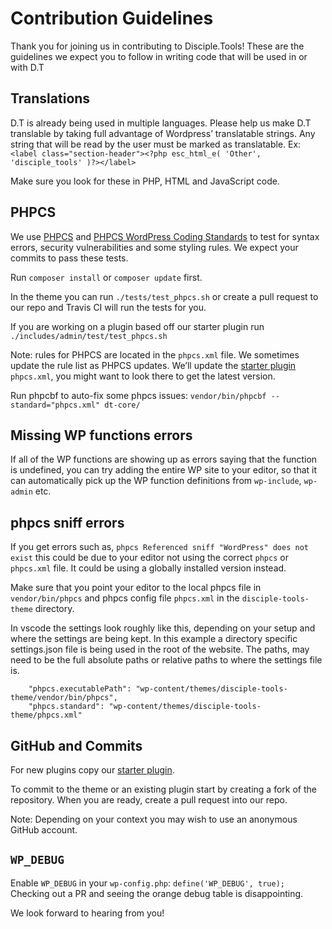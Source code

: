 # Contribution Guidelines

Thank you for joining us in contributing to Disciple.Tools! These are the guidelines we expect you to follow in writing code that will be used in or with D.T

## Translations

D.T is already being used in multiple languages. Please help us make D.T translable by taking full advantage of Wordpress’ translatable strings. Any string that will be read by the user must be marked as translatable. Ex: `<label class="section-header"><?php esc_html_e( 'Other', 'disciple_tools' )?></label>`

Make sure you look for these in PHP, HTML and JavaScript code.

## PHPCS

We use [PHPCS](https://github.com/squizlabs/PHP_CodeSniffer) and [PHPCS WordPress Coding Standards](https://github.com/WordPress-Coding-Standards/WordPress-Coding-Standards) to test for syntax errors, security vulnerabilities and some styling rules. We expect your commits to pass these tests.

Run `composer install` or `composer update` first.

In the theme you can run `./tests/test_phpcs.sh` or create a pull request to our repo and Travis CI will run the tests for you.

If you are working on a plugin based off our starter plugin run `./includes/admin/test/test_phpcs.sh`

Note: rules for PHPCS are located in the `phpcs.xml` file. We sometimes update the rule list as PHPCS updates. We’ll update the [starter plugin](https://github.com/DiscipleTools/disciple-tools-starter-plugin) `phpcs.xml`, you might want to look there to get the latest version.

Run phpcbf to auto-fix some phpcs issues:
`vendor/bin/phpcbf --standard="phpcs.xml" dt-core/`

## Missing WP functions errors

If all of the WP functions are showing up as errors saying that the function is undefined, you can try adding the entire WP site to your editor, so that it can automatically pick up the WP function definitions from `wp-include`, `wp-admin` etc.

## phpcs sniff errors

If you get errors such as, `phpcs Referenced sniff "WordPress" does not exist` this could be due to your editor not using the correct `phpcs` or `phpcs.xml` file. It could be using a globally installed version instead.

Make sure that you point your editor to the local phpcs file in `vendor/bin/phpcs` and phpcs config file `phpcs.xml` in the `disciple-tools-theme` directory.

In vscode the settings look roughly like this, depending on your setup and where the settings are being kept. In this example a directory specific settings.json file is being used in the root of the website. The paths, may need to be the full absolute paths or relative paths to where the settings file is.

```
    "phpcs.executablePath": "wp-content/themes/disciple-tools-theme/vendor/bin/phpcs",
    "phpcs.standard": "wp-content/themes/disciple-tools-theme/phpcs.xml"
```

## GitHub and Commits

For new plugins copy our [starter plugin](https://github.com/DiscipleTools/disciple-tools-starter-plugin).

To commit to the theme or an existing plugin start by creating a fork of the repository. When you are ready, create a pull request into our repo.

Note: Depending on your context you may wish to use an anonymous GitHub account.

## `WP_DEBUG`

Enable `WP_DEBUG` in your `wp-config.php`: `define('WP_DEBUG', true);` Checking out a PR and seeing the orange debug table is disappointing.

We look forward to hearing from you!

